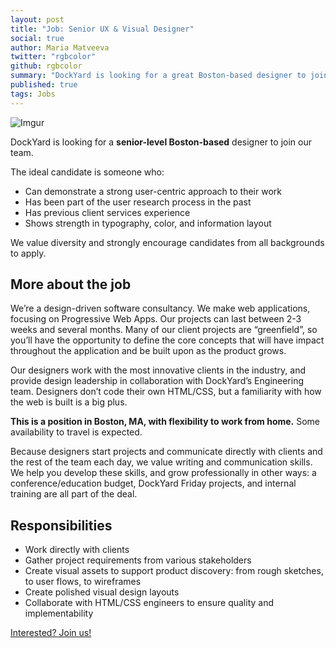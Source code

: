 ```yaml
---
layout: post
title: "Job: Senior UX & Visual Designer"
social: true
author: Maria Matveeva
twitter: "rgbcolor"
github: rgbcolor
summary: "DockYard is looking for a great Boston-based designer to join our team."
published: true
tags: Jobs
---
```

 
![Imgur](https://i.imgur.com/ec1DkJP.jpg)

DockYard is looking for a **senior-level Boston-based** designer to join our team. 
 
The ideal candidate is someone who:
- Can demonstrate a strong user-centric approach to their work
- Has been part of the user research process in the past
- Has previous client services experience
- Shows strength in typography, color, and information layout

We value diversity and strongly encourage candidates from all backgrounds to apply. 
 
## More about the job
 
We’re a design-driven software consultancy. We make web applications, focusing on Progressive Web Apps. Our projects can last between 2-3 weeks and several months. Many of our client projects are “greenfield”, so you’ll have the opportunity to define the core concepts that will have impact throughout the application and be built upon as the product grows.
 
Our designers work with the most innovative clients in the industry, and provide design leadership in collaboration with DockYard’s Engineering team. Designers don’t code their own HTML/CSS, but a familiarity with how the web is built is a big plus.
 
**This is a position in Boston, MA, with flexibility to work from home.** Some availability to travel is expected.
 
Because designers start projects and communicate directly with clients and the rest of the team each day, we value writing and communication skills. We help you develop these skills, and grow professionally in other ways: a conference/education budget, DockYard Friday projects, and internal training are all part of the deal.
 
## Responsibilities
- Work directly with clients
- Gather project requirements from various stakeholders
- Create visual assets to support product discovery: from rough sketches, to user flows, to wireframes
- Create polished visual design layouts
- Collaborate with HTML/CSS engineers to ensure quality and implementability

[Interested? Join us!](https://dockyard.com/contact/join-us)
